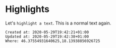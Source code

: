 # Highlights

Let's `highlight a text`. This is a normal text again.

    Created at: 2020-05-29T19:42:21+01:00
    Updated at: 2020-05-29T19:42:38+01:00
    Where: 46.37554931640625,18.13938856926725


